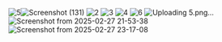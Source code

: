 ![5](https://github.com/user-attachments/assets/f7d5e803-5dde-4819-a5fe-56e08b2bc91a)![Screenshot (131)](https://github.com/user-attachments/assets/ab56c9f3-7fde-4d8e-b16f-6c7481794fde)
![2](https://github.com/user-attachments/assets/4d045fb6-3697-4e3d-805b-789ce3819c42)
![3](https://github.com/user-attachments/assets/5574075b-6721-486e-a6de-ea96c3d85b8c)
![4](https://github.com/user-attachments/assets/190b017b-f603-40ff-a86c-c313d1454a29)
![6](https://github.com/user-attachments/assets/85428a93-0140-4060-93b1-a22e8b094681)
![Uploading 5.png…]()
![Screenshot from 2025-02-27 21-53-38](https://github.com/user-attachments/assets/91e9a0c1-257e-4944-aed7-2a5ddf96572b)
![Screenshot from 2025-02-27 23-17-08](https://github.com/user-attachments/assets/c770588f-dc32-46e4-afae-645ce7731aec)
